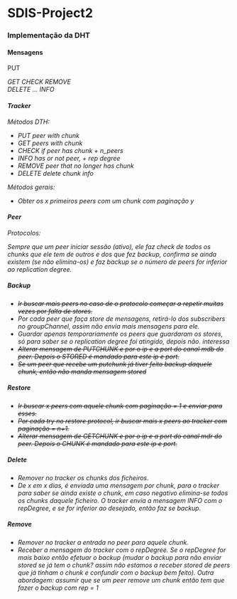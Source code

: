 # SDIS-Project2 

### Implementação da DHT

#### Mensagens
PUT     <key> <address> <port1> <port2> <port3> <port4> <CRLF><CRLF>
GET     <key> <numberPeers> <pagination>                <CRLF><CRLF>
CHECK   <key>                                           <CRLF><CRLF>
REMOVE  <key> <address> <port1> <port2> <port3> <port4> <CRLF><CRLF>
DELETE  <key> <CRLF> <key> <CRLF> ...                   <CRLF><CRLF>
INFO    <key> <repDegree>                               <CRLF><CRLF>
        
#### Tracker
Métodos DTH:
* PUT       peer with chunk
* GET       peers with chunk
* CHECK     if peer has chunk + n_peers
* INFO      has or not peer, + rep degree
* REMOVE    peer that no longer has chunk
* DELETE    delete chunk info

Métodos gerais:
* Obter os x primeiros peers com um chunk com paginação y

#### Peer
Protocolos:

Sempre que um peer iniciar sessão (ativo), ele faz check de todos os chunks que ele tem de outros e dos que fez backup, confirma se ainda existem (se não elimina-os) e faz backup se o número de peers for inferior ao replication degree.

##### Backup
* ~~Ir buscar mais peers no caso de o protocolo começar a repetir muitas vezes por falta de stores.~~
* Por cada peer que faça store de mensagens, retirá-lo dos subscribers no groupChannel, assim não envia mais mensagens para ele.
* Guardar apenas temporariamente os peers que guardaram os stores, só para saber se o replication degree foi atingido, depois não. interessa
* ~~Alterar mensagem de PUTCHUNK e por o ip e a port do canal mdb do peer. Depois o STORED é mandado para este ip e port.~~
* ~~Se um peer que recebe um putchunk já tiver feito backup daquele chunk, então não manda mensagem stored~~

##### Restore
* ~~Ir buscar x peers com aquele chunk com paginação = 1 e enviar para esses.~~
* ~~Por cada try no restore protocol, ir buscar mais x peers ao tracker com paginação = n+1.~~
* ~~Alterar mensagem de GETCHUNK e por o ip e a port do canal mdr do peer. Depois o CHUNK é mandado para este ip e port.~~

##### Delete
* Remover no tracker os chunks dos ficheiros.
* De x em x dias, é enviada uma mensagem por chunk, para o tracker para saber se ainda existe o chunk, em caso negativo elimina-se todos os chunks daquele ficheiro. O tracker envia a mensagem INFO com o repDegree, e se for inferior ao desejado, então faz se backup.

##### Remove
* Remover no tracker a entrada no peer para aquele chunk.
* Receber a mensagem do tracker com o repDegree. Se o repDegree for mais baixo então efetuar o backup (mudar o backup para não enviar stored se já tem o chunk? assim não estamos a receber stored de peers que já tinham o chunk e confundir com o backup bem feito). Outra abordagem: assumir que se um peer remove um chunk então tem que fazer o backup com rep = 1
